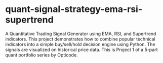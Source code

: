 # quant-signal-strategy-ema-rsi-supertrend
A Quantitative Trading Signal Generator using EMA, RSI, and Supertrend indicators. This project demonstrates how to combine popular technical indicators into a simple buy/sell/hold decision engine using Python. The signals are visualized on historical price data. This is Project 1 of a 5-part quant portfolio series by Opticode.

